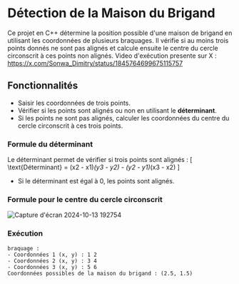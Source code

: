 # Détection de la Maison du Brigand

Ce projet en C++ détermine la position possible d'une maison de brigand en utilisant les coordonnées de plusieurs braquages. Il vérifie si au moins trois points donnés ne sont pas alignés et calcule ensuite le centre du cercle circonscrit à ces points non alignés. Video d'exécution presente sur X : 
https://x.com/Sonwa_Dimitry/status/1845764699675115757

## Fonctionnalités
- Saisir les coordonnées de trois points.
- Vérifier si les points sont alignés ou non en utilisant le **déterminant**.
- Si les points ne sont pas alignés, calculer les coordonnées du centre du cercle circonscrit à ces trois points.

### Formule du déterminant

Le déterminant permet de vérifier si trois points sont alignés :
\[
\text{Déterminant} = (x2 - x1)*(y3 - y2) - (y2 - y1)*(x3 - x2)
\]
- Si le déterminant est égal à 0, les points sont alignés.

### Formule pour le centre du cercle circonscrit
![Capture d'écran 2024-10-13 192754](https://github.com/user-attachments/assets/b8eddea6-94ce-45c2-822f-1dee1021d4f5)



### Exécution
```
braquage :
- Coordonnées 1 (x, y) : 1 2
- Coordonnées 2 (x, y) : 3 4
- Coordonnées 3 (x, y) : 5 6
Coordonnées possibles de la maison du brigand : (2.5, 1.5)






